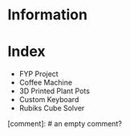 
# Information

# Index
- FYP Project
- Coffee Machine
- 3D Printed Plant Pots
- Custom Keyboard
- Rubiks Cube Solver

[comment]: # an empty comment?

